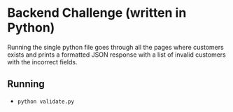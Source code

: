 # Backend Challenge (written in Python)

Running the single python file goes through all the pages where customers exists and prints a formatted JSON response with a list of invalid customers with the incorrect fields.

## Running
- `python validate.py`
